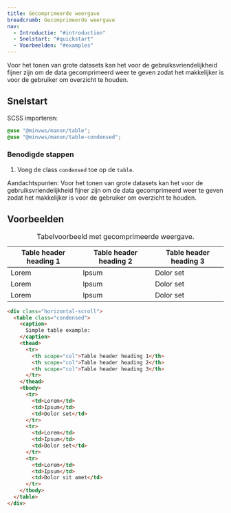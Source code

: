 ```yaml
---
title: Gecomprimeerde weergave
breadcrumb: Gecomprimeerde weergave
nav:
  - Introductie: "#introduction"
  - Snelstart: "#quickstart"
  - Voorbeelden: "#examples"
---
```


<p class="introduction">Voor het tonen van grote datasets kan het voor de gebruiksvriendelijkheid fijner
zijn om de data gecomprimeerd weer te geven zodat het makkelijker is voor de
gebruiker om overzicht te houden.</p>

<h2 id="quickstart">Snelstart</h2>

SCSS importeren:

```scss
@use "@minvws/manon/table";
@use "@minvws/manon/table-condensed";
```

### Benodigde stappen

1. Voeg de class `condensed` toe op de `table`.

<p class="explanation">
  <span>Aandachtspunten:</span>
  Voor het tonen van grote datasets kan het voor de gebruiksvriendelijkheid
  fijner zijn om de data gecomprimeerd weer te geven zodat het makkelijker is
  voor de gebruiker om overzicht te houden.
</p>

<h2 id="examples">Voorbeelden</h2>

<div class="horizontal-scroll">
  <table class="condensed">
    <caption> Tabelvoorbeeld met gecomprimeerde weergave. </caption>
    <thead>
      <tr>
        <th scope="col">Table header heading 1</th>
        <th scope="col">Table header heading 2</th>
        <th scope="col">Table header heading 3</th>
      </tr>
    </thead>
    <tbody>
      <tr>
        <td>Lorem</td>
        <td>Ipsum</td>
        <td>Dolor set</td>
      </tr>
      <tr>
        <td>Lorem</td>
        <td>Ipsum</td>
        <td>Dolor set</td>
      </tr>
      <tr>
        <td>Lorem</td>
        <td>Ipsum</td>
        <td>Dolor set</td>
      </tr>
    </tbody>
  </table>
</div>

```html
<div class="horizontal-scroll">
  <table class="condensed">
    <caption>
      Simple table example:
    </caption>
    <thead>
      <tr>
        <th scope="col">Table header heading 1</th>
        <th scope="col">Table header heading 2</th>
        <th scope="col">Table header heading 3</th>
      </tr>
    </thead>
    <tbody>
      <tr>
        <td>Lorem</td>
        <td>Ipsum</td>
        <td>Dolor set</td>
      </tr>
      <tr>
        <td>Lorem</td>
        <td>Ipsum</td>
        <td>Dolor set</td>
      </tr>
      <tr>
        <td>Lorem</td>
        <td>Ipsum</td>
        <td>Dolor sit amet</td>
      </tr>
    </tbody>
  </table>
</div>
```
